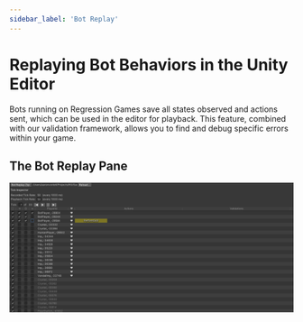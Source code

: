 ```yaml
---
sidebar_label: 'Bot Replay'
---
```


# Replaying Bot Behaviors in the Unity Editor

Bots running on Regression Games save all states observed and actions sent, which can be used in the editor
for playback. This feature, combined with our validation framework, allows you to find and debug
specific errors within your game.

## The Bot Replay Pane

![timeline panel](timeline_panel.png)